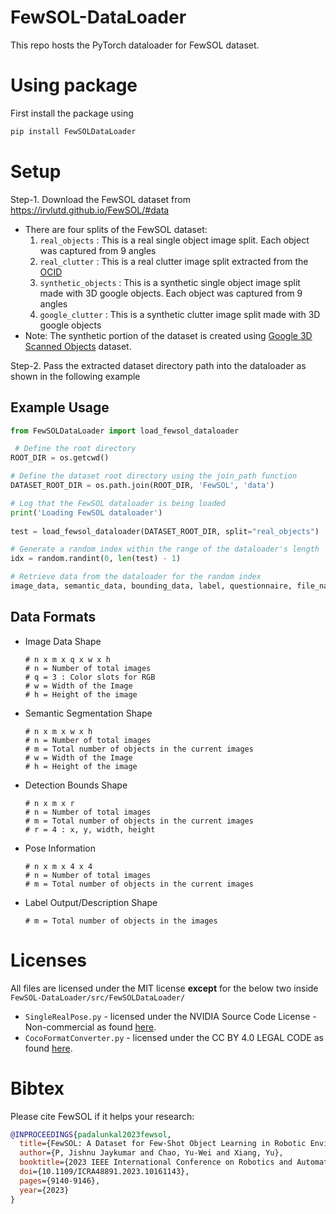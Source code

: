 # FewSOL-DataLoader
This repo hosts the PyTorch dataloader for FewSOL dataset.<br>
<!-- ![FewSOL-Dataset](https://raw.githubusercontent.com/IRVLUTD/FewSOL-DataLoader/main/media/fewsol-dataset.png) -->

# Using package
First install the package using
```cmd
pip install FewSOLDataLoader
```

# Setup
Step-1. Download the FewSOL dataset from https://irvlutd.github.io/FewSOL/#data
- There are four splits of the FewSOL dataset:
     1. `real_objects` : This is a real single object image split. Each object was captured from 9 angles
     2. `real_clutter` : This is a real clutter image split extracted from the [OCID](https://www.acin.tuwien.ac.at/en/vision-for-robotics/software-tools/object-clutter-indoor-dataset/)
     3. `synthetic_objects` : This is a synthetic single object image split made with 3D google objects. Each object was captured from 9 angles
     4. `google_clutter` : This is a synthetic clutter image split made with 3D google objects
- Note: The synthetic portion of the dataset is created using [Google 3D Scanned Objects](https://blog.research.google/2022/06/scanned-objects-by-google-research.html?hl=tr&m=1) dataset.

Step-2. Pass the extracted dataset directory path into the dataloader as shown in the following example

## Example Usage
```python
from FewSOLDataLoader import load_fewsol_dataloader

 # Define the root directory
ROOT_DIR = os.getcwd()

# Define the dataset root directory using the join_path function
DATASET_ROOT_DIR = os.path.join(ROOT_DIR, 'FewSOL', 'data')

# Log that the FewSOL dataloader is being loaded
print('Loading FewSOL dataloader')
     
test = load_fewsol_dataloader(DATASET_ROOT_DIR, split="real_objects")    

# Generate a random index within the range of the dataloader's length
idx = random.randint(0, len(test) - 1)

# Retrieve data from the dataloader for the random index
image_data, semantic_data, bounding_data, label, questionnaire, file_name, poses = test[idx]
```

## Data Formats

- Image Data Shape
    ```
    # n x m x q x w x h
    # n = Number of total images
    # q = 3 : Color slots for RGB
    # w = Width of the Image
    # h = Height of the image
    ```

- Semantic Segmentation Shape
    ```
    # n x m x w x h
    # n = Number of total images
    # m = Total number of objects in the current images
    # w = Width of the Image
    # h = Height of the image
    ```

- Detection Bounds Shape
    ```
    # n x m x r
    # n = Number of total images
    # m = Total number of objects in the current images
    # r = 4 : x, y, width, height
    ```

- Pose Information
    ```
    # n x m x 4 x 4
    # n = Number of total images
    # m = Total number of objects in the current images
    ```

- Label Output/Description Shape
    ```
    # m = Total number of objects in the images
    ```

# Licenses

All files are licensed under the MIT license __except__ for the below two inside `FewSOL-DataLoader/src/FewSOLDataLoader/`
  - `SingleRealPose.py` - licensed under the NVIDIA Source Code License - Non-commercial as found [here](https://nvlabs.github.io/stylegan2/license.html#:~:text=The%20Work%20and%20any%20derivative,research%20or%20evaluation%20purposes%20only).
  - `CocoFormatConverter.py` - licensed under the CC BY 4.0 LEGAL CODE as found [here](https://cocodataset.org/#termsofuse).


# Bibtex
Please cite FewSOL if it helps your research:
```bibtex
@INPROCEEDINGS{padalunkal2023fewsol,
  title={FewSOL: A Dataset for Few-Shot Object Learning in Robotic Environments}, 
  author={P, Jishnu Jaykumar and Chao, Yu-Wei and Xiang, Yu},
  booktitle={2023 IEEE International Conference on Robotics and Automation (ICRA)}, 
  doi={10.1109/ICRA48891.2023.10161143},
  pages={9140-9146},
  year={2023}
}
```
